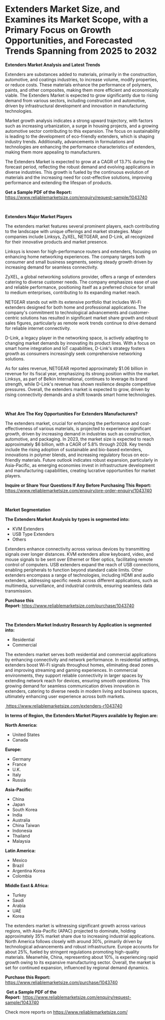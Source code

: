 <p><h1>Extenders Market Size, and Examines its Market Scope, with a Primary Focus on Growth Opportunities, and Forecasted Trends Spanning from 2025 to 2032</h1></p><p><strong>Extenders Market Analysis and Latest Trends</strong></p>
<p><p>Extenders are substances added to materials, primarily in the construction, automotive, and coatings industries, to increase volume, modify properties, or reduce costs. These materials enhance the performance of polymers, paints, and other composites, making them more efficient and economically viable. The Extenders Market is expected to grow significantly due to rising demand from various sectors, including construction and automotive, driven by infrastructural development and innovation in manufacturing technologies.</p><p>Market growth analysis indicates a strong upward trajectory, with factors such as increasing urbanization, a surge in housing projects, and a growing automotive sector contributing to this expansion. The focus on sustainability is leading to the development of eco-friendly extenders, which is shaping industry trends. Additionally, advancements in formulations and technologies are enhancing the performance characteristics of extenders, making them more appealing to manufacturers.</p><p>The Extenders Market is expected to grow at a CAGR of 13.7% during the forecast period, reflecting the robust demand and evolving applications in diverse industries. This growth is fueled by the continuous evolution of materials and the increasing need for cost-effective solutions, improving performance and extending the lifespan of products.</p></p>
<p><strong>Get a Sample PDF of the Report:&nbsp;</strong> <a href="https://www.reliablemarketsize.com/enquiry/request-sample/1043740?utm_campaign=2212&utm_medium=2&utm_source=Github&utm_content=ia&utm_term=21022025&utm_id=extenders">https://www.reliablemarketsize.com/enquiry/request-sample/1043740</a></p>
<p>&nbsp;</p>
<p><strong>Extenders Major Market Players</strong></p>
<p><p>The extenders market features several prominent players, each contributing to the landscape with unique offerings and market strategies. Major companies include Linksys, ZyXEL, NETGEAR, and D-Link, all recognized for their innovative products and market presence.</p><p>Linksys is known for high-performance routers and extenders, focusing on enhancing home networking experiences. The company targets both consumer and small business segments, seeing steady growth driven by increasing demand for seamless connectivity.</p><p>ZyXEL, a global networking solutions provider, offers a range of extenders catering to diverse customer needs. The company emphasizes ease of use and reliable performance, positioning itself as a preferred choice for small to medium enterprises, contributing to its expanding market reach.</p><p>NETGEAR stands out with its extensive portfolio that includes Wi-Fi extenders designed for both home and professional applications. The company's commitment to technological advancements and customer-centric solutions has resulted in significant market share growth and robust sales figures, particularly as remote work trends continue to drive demand for reliable internet connectivity.</p><p>D-Link, a legacy player in the networking space, is actively adapting to changing market demands by innovating its product lines. With a focus on smart home integration and IoT capabilities, D-Link's strategy fosters growth as consumers increasingly seek comprehensive networking solutions.</p><p>As for sales revenue, NETGEAR reported approximately $1.06 billion in revenue for its fiscal year, emphasizing its strong position within the market. Linksys, as part of Belkin International, continues to leverage its brand strength, while D-Link's revenue has shown resilience despite competitive pressures. Overall, the extenders market is expected to grow, driven by rising connectivity demands and a shift towards smart home technologies.</p></p>
<p>&nbsp;</p>
<p><strong>What Are The Key Opportunities For Extenders Manufacturers?</strong></p>
<p><p>The extenders market, crucial for enhancing the performance and cost-effectiveness of various materials, is projected to experience significant growth, driven by increasing demand in industries such as construction, automotive, and packaging. In 2023, the market size is expected to reach approximately $6 billion, with a CAGR of 5.8% through 2028. Key trends include the rising adoption of sustainable and bio-based extenders, innovations in polymer blends, and increasing regulatory focus on eco-friendly materials. Future outlook indicates robust expansion, particularly in Asia-Pacific, as emerging economies invest in infrastructure development and manufacturing capabilities, creating lucrative opportunities for market players.</p></p>
<p><strong>Inquire or Share Your Questions If Any Before Purchasing This Report:</strong> <a href="https://www.reliablemarketsize.com/enquiry/pre-order-enquiry/1043740?utm_campaign=2212&utm_medium=2&utm_source=Github&utm_content=ia&utm_term=21022025&utm_id=extenders">https://www.reliablemarketsize.com/enquiry/pre-order-enquiry/1043740</a></p>
<p>&nbsp;</p>
<p><strong>Market Segmentation</strong></p>
<p><strong>The Extenders Market Analysis by types is segmented into:</strong></p>
<p><ul><li>KVM Extenders</li><li>USB Type Extenders</li><li>Others</li></ul></p>
<p><p>Extenders enhance connectivity across various devices by transmitting signals over longer distances. KVM extenders allow keyboard, video, and mouse signals to be sent over Ethernet or fiber optics, facilitating remote control of computers. USB extenders expand the reach of USB connections, enabling peripherals to function beyond standard cable limits. Other extenders encompass a range of technologies, including HDMI and audio extenders, addressing specific needs across different applications, such as multimedia, surveillance, and industrial controls, ensuring seamless data transmission.</p></p>
<p><strong>Purchase this Report:&nbsp;</strong><a href="https://www.reliablemarketsize.com/purchase/1043740?utm_campaign=2212&utm_medium=2&utm_source=Github&utm_content=ia&utm_term=21022025&utm_id=extenders">https://www.reliablemarketsize.com/purchase/1043740</a></p>
<p>&nbsp;</p>
<p><strong>The Extenders Market Industry Research by Application is segmented into:</strong></p>
<p><ul><li>Residential</li><li>Commercial</li></ul></p>
<p><p>The extenders market serves both residential and commercial applications by enhancing connectivity and network performance. In residential settings, extenders boost Wi-Fi signals throughout homes, eliminating dead zones and improving streaming and gaming experiences. In commercial environments, they support reliable connectivity in larger spaces by extending network reach for devices, ensuring smooth operations. This growing demand for seamless communication drives innovation in extenders, catering to diverse needs in modern living and business spaces, ultimately enhancing user experience across both markets.</p></p>
<p><a href="https://www.reliablemarketsize.com/extenders-r1043740?utm_campaign=2212&utm_medium=2&utm_source=Github&utm_content=ia&utm_term=21022025&utm_id=extenders">&nbsp;https://www.reliablemarketsize.com/extenders-r1043740</a></p>
<p><strong>In terms of Region, the Extenders Market Players available by Region are:</strong></p>
<p>
    <p> <strong> North America: </strong>
        <ul>
            <li>United States</li>
            <li>Canada</li>
        </ul>
        </p> 
    <p> <strong> Europe: </strong>
        <ul>
            <li>Germany</li>
            <li>France</li>
            <li>U.K.</li>
            <li>Italy</li>
            <li>Russia</li>
        </ul>
        </p> 
    <p> <strong> Asia-Pacific: </strong>
        <ul>
            <li>China</li>
            <li>Japan</li>
            <li>South Korea</li>
            <li>India</li>
            <li>Australia</li>
            <li>China Taiwan</li>
            <li>Indonesia</li>
            <li>Thailand</li>
            <li>Malaysia</li>
        </ul>
        </p> 
    <p> <strong> Latin America: </strong>
        <ul>
            <li>Mexico</li>
            <li>Brazil</li>
            <li>Argentina Korea</li>
            <li>Colombia</li>
        </ul>
        </p> 
    <p> <strong> Middle East & Africa: </strong>
        <ul>
            <li>Turkey</li>
            <li>Saudi</li>
            <li>Arabia</li>
            <li>UAE</li>
            <li>Korea</li>
        </ul>
    </p>
    </p>
<p><p>The extenders market is witnessing significant growth across various regions, with Asia-Pacific (APAC) projected to dominate, holding approximately 35% market share due to increasing industrial applications. North America follows closely with around 30%, primarily driven by technological advancements and robust infrastructure. Europe accounts for about 25%, fueled by stringent regulations promoting high-quality materials. Meanwhile, China, representing about 10%, is experiencing rapid growth owing to its expansive manufacturing sector. Overall, the market is set for continued expansion, influenced by regional demand dynamics.</p></p>
<p><strong>Purchase this Report: </strong><a href="https://www.reliablemarketsize.com/purchase/1043740?utm_campaign=2212&utm_medium=2&utm_source=Github&utm_content=ia&utm_term=21022025&utm_id=extenders">https://www.reliablemarketsize.com/purchase/1043740</a></p>
<p>&nbsp;<strong>Get a Sample PDF of the Report:&nbsp;&nbsp;</strong><a href="https://www.reliablemarketsize.com/enquiry/request-sample/1043740?utm_campaign=2212&utm_medium=2&utm_source=Github&utm_content=ia&utm_term=21022025&utm_id=extenders">https://www.reliablemarketsize.com/enquiry/request-sample/1043740</a></p>
<p><strong></strong></p>
<p>Check more reports on <a href="https://www.reliablemarketsize.com/?utm_campaign=2212&utm_medium=2&utm_source=Github&utm_content=ia&utm_term=21022025&utm_id=extenders">https://www.reliablemarketsize.com/</a></p>